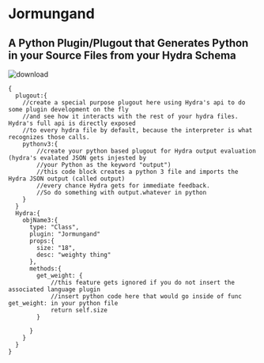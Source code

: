 # Jormungand
## A Python Plugin/Plugout that Generates Python in your Source Files from your Hydra Schema
![download](https://user-images.githubusercontent.com/107733608/175232586-7ad0664a-a3c3-4495-b1bf-dcb61fe54cc2.jpg)

    {
      plugout:{
        //create a special purpose plugout here using Hydra's api to do some plugin development on the fly
        //and see how it interacts with the rest of your hydra files. Hydra's full api is directly exposed
        //to every hydra file by default, because the interpreter is what recognizes those calls.
        pythonv3:{
            //create your python based plugout for Hydra output evaluation (hydra's evalated JSON gets injested by 
            //your Python as the keyword "output")
            //this code block creates a python 3 file and imports the Hydra JSON output (called output) 
            //every chance Hydra gets for immediate feedback.
            //So do something with output.whatever in python
        }
      }
      Hydra:{
        objName3:{
          type: "Class",
          plugin: "Jormungand"
          props:{
            size: "18",
            desc: "weighty thing"
          },
          methods:{
            get_weight: {
                //this feature gets ignored if you do not insert the associated language plugin
                //insert python code here that would go inside of func get_weight: in your python file
                return self.size
            }

          }
        }
      }
    }
